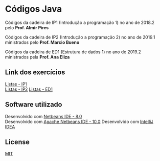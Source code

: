 # Códigos Java

Códigos da cadeira de IP1 (Introdução a programação 1) no ano de 2018.2 pelo **Prof. Almir Pires**

Códigos da cadeira de IP2 (Introdução a programação 2) no ano de 2019.1 ministrados pelo **Prof. Marcio Bueno**

Códigos da cadeira de ED1 (Estrutura de dados 1) no ano de 2019.2 ministrados pela **Prof. Ana Eliza**

## Link dos exercícios

[Listas - IP1](https://github.com/luisfelipe3d/base-cod-java/tree/master/c3.unicap.br.almir.ip1/src)  
[Listas - IP2](https://github.com/luisfelipe3d/base-cod-java/tree/master/c3.unicap.br.marcio.ip2/src)
[Listas - ED1](https://github.com/luisfelipe3d/base-cod-java/tree/master/c3.unicap.br.ana.ed1)

## Software utilizado

Desenvolvido com [Netbeans IDE - 8.0](https://netbeans.org/downloads/8.0.2/)  
Desenvolvido com [Apache Netbeans IDE - 10.0](https://netbeans.apache.org/download/nb100/nb100.html)
Desenvolvido com [IntelliJ IDEA](https://www.jetbrains.com/idea/download/index.html)
## License
[MIT](https://github.com/luisfelipe3d/base-cod-java/blob/master/LICENSE)



